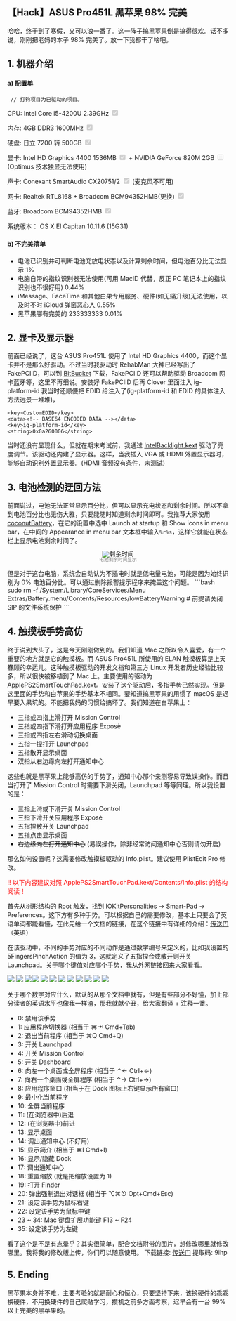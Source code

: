 【Hack】ASUS Pro451L 黑苹果 98% 完美 
---
哈哈，终于到了寒假，又可以浪一番了。这一阵子搞黑苹果倒是搞得很欢。话不多说，刚刚把老妈的本子 98% 完美了。放一下我都干了啥吧。
## 1. 机器介绍
#### a) 配置单
`` // 打钩项目为已驱动的项目。``

CPU: Intel Core i5-4200U 2.39GHz <input type="checkbox" checked disabled /></input>

内存: 4GB DDR3 1600MHz <input type="checkbox" checked disabled /></input>

硬盘: 日立 7200 转 500GB <input type="checkbox" checked disabled /></input>

显卡: Intel HD Graphics 4400 1536MB <input type="checkbox" checked disabled /></input> + NVIDIA GeForce 820M 2GB <input type="checkbox"  disabled ></input> (Optimus 技术独显无法使用)

声卡: Conexant SmartAudio CX20751/2 <input type="checkbox" checked disabled ></input> (麦克风不可用)

网卡: Realtek RTL8168 + Broadcom BCM94352HMB(更换) <input type="checkbox" checked disabled /></input>

蓝牙: Broadcom BCM94352HMB <input type="checkbox" checked disabled /></input>

系统版本： OS X El Capitan 10.11.6 (15G31)
#### b) 不完美清单
+ 电池已识别并可判断电池充放电状态以及计算剩余时间，但电池百分比无法显示 1%
+ 电脑自带的指纹识别器无法使用(可用 MacID 代替，反正 PC 笔记本上的指纹识别也不很好用) 0.44%
+ iMessage、FaceTime 和其他白果专用服务、硬件(如无痛升级)无法使用，以及时不时 iCloud 弹窗恶心人 0.55%
+ 黑苹果哪有完美的 233333333 0.01%

## 2. 显卡及显示器
前面已经说了，这台 ASUS Pro451L 使用了 Intel HD Graphics 4400，而这个显卡并不是那么好驱动。不过当时我驱动时 RehabMan 大神已经写出了 FakePCIID，可以到 <a href="https://bitbucket.org/RehabMan/os-x-fake-pci-id/downloads">BitBucket</a> 下载，FakePCIID 还可以帮助驱动 Broadcom 网卡蓝牙等，这里不再细说。安装好 FakePCIID 后再 Clover 里面注入 ig-platform-id
我当时还顺便把 EDID 给注入了(ig-platform-id 和 EDID 的具体注入方法远景一堆堆)，
```plist
<key>CustomEDID</key>
<data><!-- BASE64 ENCODED DATA --></data>
<key>ig-platform-id</key>
<string>0x0a260006</string>
```
当时还没有显现什么，但就在期末考试前，我通过 <a href="https://bitbucket.org/RehabMan/os-x-intel-backlight/downloads">IntelBacklight.kext</a> 驱动了亮度调节。该驱动还内建了显示器。这样，当我插入 VGA 或 HDMI 外置显示器时，能够自动识别外置显示器。(HDMI 音频没有条件，未测试)

## 3. 电池检测的迂回方法
前面说过，电池无法正常显示百分比，但可以显示充电状态和剩余时间。所以不拿到电池百分比也无伤大雅，只要能随时知道剩余时间即可。我推荐大家使用 <a href="http://www.coconut-flavour.com/coconutbattery/">coconutBattery</a>，在它的设置中选中 Launch at startup 和 Show icons in menu bar，在中间的 Appearance in menu bar 文本框中输入`%r%s`，这样它就能在状态栏上显示电池剩余时间了。
<figure style="text-align: center; line-height: 1;">
<img style="text-align: center" src="https://blog.chickger.pw/content/uploadfile/201701/e4e51484896683.png" alt="剩余时间"></img><br>
<span style="font-size: 8pt; color: grey;">电池剩余时间显示</span>
</figure>
但是对于这台电脑，系统会自动认为不插电时就是低电量电池，可能是因为始终识别为 0% 电池百分比。可以通过删除报警提示程序来掩盖这个问题。
```bash
sudo rm -f /System/Library/CoreServices/Menu Extras/Battery.menu/Contents/Resources/lowBatteryWarning # 前提请关闭 SIP 的文件系统保护
```

## 4. 触摸板手势高仿
终于说到大头了，这是今天刚刚做到的。我们知道 Mac 之所以令人喜爱，有一个重要的地方就是它的触摸板。而 ASUS Pro451L 所使用的 ELAN 触摸板算是上天眷顾的幸运儿。这种触摸板驱动的开发文档和第三方 Linux 开发者历史经验比较多，所以很快被移植到了 Mac 上。主要使用的驱动为 ApplePS2SmartTouchPad.kext。安装了这个驱动后，多指手势已然实现。但是这里面的手势和白苹果的手势基本不相同。要知道搞黑苹果的用惯了 macOS 是迟早要入果坑的。不能把我妈的习惯给搞坏了。我们知道在白苹果上：
+ 三指或四指上滑打开 Mission Control
+ 三指或四指下滑打开应用程序 Exposè
+ 三指或四指左右滑动切换桌面
+ 五指一捏打开 Launchpad
+ 五指散开显示桌面
+ 双指从右边缘向左打开通知中心

这些也就是黑苹果上能够高仿的手势了，通知中心那个亲测容易导致误操作。而且当打开了 Mission Control 时需要下滑关闭，Launchpad 等等同理。所以我设置的是：
+ 三指上滑或下滑开关 Mission Control
+ 三指下滑开关应用程序 Exposè
+ 五指捏散开关 Launchpad
+ 五指点击显示桌面
+ ~~右边缘向左打开通知中心~~ (易误操作，除非经常访问通知中心否则请勿开启)

那么如何设置呢？这需要修改触摸板驱动的 Info.plist。建议使用 PlistEdit Pro 修改。

<p style="color: red;">!! 以下内容建议对照 ApplePS2SmartTouchPad.kext/Contents/Info.plist  的结构阅读！</p>

首先从树形结构的 Root 触发，找到 IOKitPersonalities $\rightarrow$ Smart-Pad $\rightarrow$ Preferences。这下方有多种手势。可以根据自己的需要修改，基本上只要会了英语单词都能看懂，在此先给一个文档的链接，在这个链接中有详细的介绍：<a href="http://forum.osxlatitude.com/index.php?/topic/5966-details-about-the-smart-touchpad-driver-features/">传送门</a>（英语）

在该驱动中，不同的手势对应的不同动作是通过数字编号来定义的，比如我设置的 5FingersPinchAction 的值为 3，这就定义了五指捏合或散开则开关 Launchpad。关于哪个键值对应哪个手势，我从外网链接回来大家看看。

<img src="http://forum.osxlatitude.com/uploads/monthly_04_2016/post-7370-0-50400800-1461153149.png"></img>
<img src="http://forum.osxlatitude.com/uploads/monthly_04_2016/post-7370-0-01840600-1461159119.png"></img>
<img src="http://forum.osxlatitude.com/uploads/monthly_04_2016/post-7370-0-51977900-1461164551.png"></img><img src="http://forum.osxlatitude.com/uploads/monthly_04_2016/post-7370-0-30506100-1461164558.png"></img>
<img src="http://forum.osxlatitude.com/uploads/monthly_04_2016/post-7370-0-20150000-1461168882.png"></img>
<img src="http://forum.osxlatitude.com/uploads/monthly_04_2016/post-7370-0-19740900-1461168889.png"></img>
<img src="http://forum.osxlatitude.com/uploads/monthly_04_2016/post-7370-0-78425700-1461170261.png"></img>
<img src="http://forum.osxlatitude.com/uploads/monthly_04_2016/post-7370-0-26361600-1461171972.png"></img>
<img src="http://forum.osxlatitude.com/uploads/monthly_04_2016/post-7370-0-86224500-1461170630.png"></img>
<img src="http://forum.osxlatitude.com/uploads/monthly_04_2016/post-7370-0-17071100-1461171339.png"></img>
<img src="http://forum.osxlatitude.com/uploads/monthly_04_2016/post-7370-0-03574300-1461171370.png"></img>
<img src="http://forum.osxlatitude.com/uploads/monthly_04_2016/post-7370-0-13536800-1461171913.png"></img>

关于哪个数字对应什么，默认的从那个文档中就有，但是有些部分不好懂，加上部分读者的英语水平也像我一样渣，那我就献个丑，给大家翻译 + 注释一番。

+ 0: 禁用该手势
+ 1: 应用程序切换器 (相当于 ⌘⇥ Cmd+Tab)
+ 2: 退出当前程序 (相当于 ⌘Q Cmd+Q)
+ 3: 开关 Launchpad
+ 4: 开关 Mission Control
+ 5: 开关 Dashboard
+ 6: 向左一个桌面或全屏程序 (相当于 ⌃← Ctrl+←)
+ 7: 向右一个桌面或全屏程序 (相当于 ⌃→ Ctrl+→)
+ 8: 应用程序窗口 (相当于在 Dock 图标上右键显示所有窗口)
+ 9: 最小化当前程序
+ 10: 全屏当前程序
+ 11: (在浏览器中)后退
+ 12: (在浏览器中)前进
+ 13: 显示桌面
+ 14: 调出通知中心 (不好用)
+ 15: 显示简介 (相当于 ⌘I Cmd+I)
+ 16: 显示/隐藏 Dock
+ 17: 调出通知中心
+ 18: 重置缩放 (就是把缩放设置为 1)
+ 19: 打开 Finder
+ 20: 弹出强制退出对话框 (相当于 ⌥⌘⎋ Opt+Cmd+Esc)
+ 21: 设定该手势为鼠标右键
+ 22: 设定该手势为鼠标中键
+ 23 ~ 34: Mac 键盘扩展功能键 F13 ~ F24
+ 35: 设定该手势为左键

看了这个是不是有点晕乎？其实很简单，配合文档附带的图片，想修改哪里就修改哪里。我将我的修改版上传，你们可以随意使用。
下载链接: <a href="https://pan.baidu.com/s/1nu9wkml">传送门</a> 提取码: 9ihp

## 5. Ending
黑苹果本身并不难，主要考验的就是耐心和恒心，只要坚持下来，该换硬件的乖乖换硬件，不用换硬件的自己爬贴学习，攒机之前多方面考察，迟早会有一台 99% 以上完美的黑苹果的。